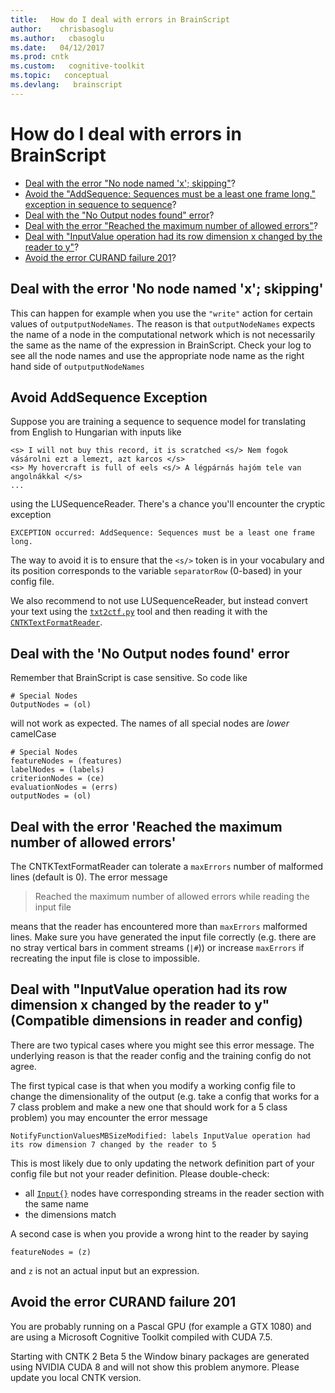 ```yaml
---
title:   How do I deal with errors in BrainScript
author:    chrisbasoglu
ms.author:   cbasoglu
ms.date:   04/12/2017
ms.prod: cntk
ms.custom:   cognitive-toolkit
ms.topic:   conceptual
ms.devlang:   brainscript
---
```


# How do I deal with errors in BrainScript

* [Deal with the error "No node named 'x'; skipping"](#deal-with-the-error-no-node-named-x-skipping)? 
* [Avoid the "AddSequence: Sequences must be a least one frame long." exception in sequence to sequence](#avoid-addsequence-exception)? 
* [Deal with the "No Output nodes found" error](#deal-with-the-no-output-nodes-found-error)? 
* [Deal with the error "Reached the maximum number of allowed errors"](#deal-with-the-error-reached-the-maximum-number-of-allowed-errors)? 
* [Deal with "InputValue operation had its row dimension x changed by the reader to y"](#deal-with-inputvalue-operation-had-its-row-dimension-x-changed-by-the-reader-to-y-compatible-dimensions-in-reader-and-config)? 
* [Avoid the error CURAND failure 201](#avoid-the-error-curand-failure-201)? 

## Deal with the error 'No node named 'x'; skipping'

This can happen for example when you use the `"write"` action for certain values of `outputputNodeNames`. The reason is that `outputNodeNames` expects the name of a node in the computational network which is not necessarily the same as the name of the expression in BrainScript. Check your log to see all the node names and use the appropriate node name as the right hand side of `outputputNodeNames`

## Avoid AddSequence Exception

Suppose you are training a sequence to sequence model for translating from English to Hungarian with inputs like
```
<s> I will not buy this record, it is scratched <s/> Nem fogok vásárolni ezt a lemezt, azt karcos </s>
<s> My hovercraft is full of eels <s/> A légpárnás hajóm tele van angolnákkal </s>
...
```
using the LUSequenceReader. There's a chance you'll encounter the cryptic exception
```
EXCEPTION occurred: AddSequence: Sequences must be a least one frame long.
```
The way to avoid it is to ensure that the `<s/>` token is in your vocabulary and its position corresponds to the variable `separatorRow` (0-based) in your config file.

We also recommend to not use LUSequenceReader, but instead convert your text using the
[`txt2ctf.py`](https://github.com/Microsoft/CNTK/tree/release/latest/Scripts/txt2ctf.py) tool
and then reading it with the [`CNTKTextFormatReader`](./BrainScript-CNTKTextFormat-Reader.md).

## Deal with the 'No Output nodes found' error

Remember that BrainScript is case sensitive. So code like 
```
# Special Nodes
OutputNodes = (ol)
```
will not work as expected. The names of all special nodes are *lower* camelCase
```
# Special Nodes
featureNodes = (features)
labelNodes = (labels)
criterionNodes = (ce)
evaluationNodes = (errs)
outputNodes = (ol)
```

## Deal with the error 'Reached the maximum number of allowed errors'

The CNTKTextFormatReader can tolerate a `maxErrors` number of malformed lines (default is 0). The error message 
> Reached the maximum number of allowed errors while reading the input file

means that the reader has encountered more than `maxErrors` malformed lines. Make sure you have generated the input file correctly (e.g. there are no stray vertical bars in comment streams (`|#`)) or increase `maxErrors` if recreating the input file is close to impossible.

## Deal with "InputValue operation had its row dimension x changed by the reader to y" (Compatible dimensions in reader and config)

There are two typical cases where you might see this error message. The underlying reason is that the reader config and the training config do not agree. 

The first typical case is that when you modify a working config file to change the dimensionality of the output (e.g. take a config that works for a 7 class problem and make a new one that should work for a 5 class problem) you may encounter the error message 
```
NotifyFunctionValuesMBSizeModified: labels InputValue operation had its row dimension 7 changed by the reader to 5
```
This is most likely due to only updating the network definition part of your config file but not your reader definition.
Please double-check:

* all [`Input{}`](./Inputs.md) nodes have corresponding streams in the reader section with the same name
* the dimensions match

A second case is when you provide a wrong hint to the reader by saying 
```
featureNodes = (z)
```
and `z` is not an actual input but an expression.

## Avoid the error CURAND failure 201

You are probably running on a Pascal GPU (for example a GTX 1080) and are using a Microsoft Cognitive Toolkit compiled with CUDA 7.5.

Starting with CNTK 2 Beta 5 the Window binary packages are generated using NVIDIA CUDA 8 and will not show this problem anymore. Please update you local CNTK version.
